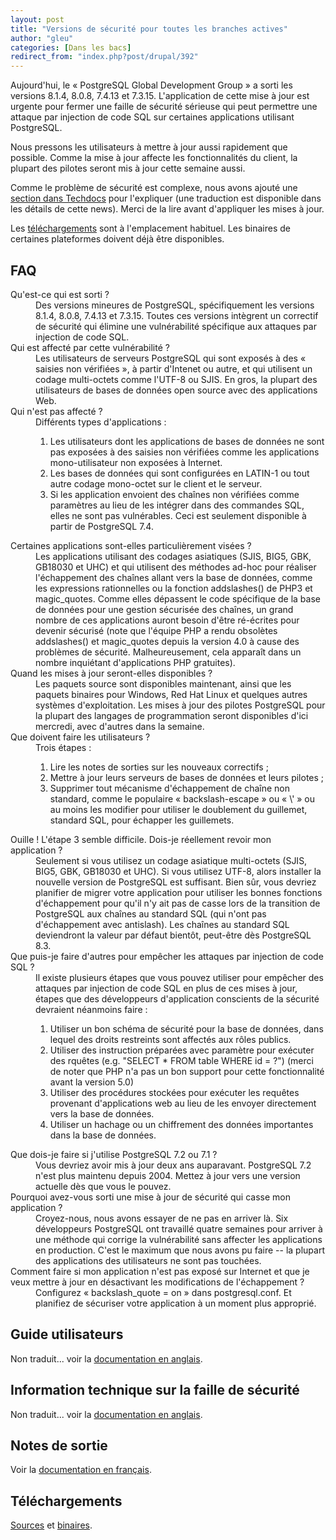```yaml
---
layout: post
title: "Versions de sécurité pour toutes les branches actives"
author: "gleu"
categories: [Dans les bacs]
redirect_from: "index.php?post/drupal/392"
---
```



<p></p>

<!--more-->


Aujourd'hui, le « PostgreSQL Global Development Group » a sorti les versions 8.1.4, 8.0.8, 7.4.13 et 7.3.15. L'application de cette mise à jour est urgente pour fermer une faille de sécurité sérieuse qui peut permettre une attaque par injection de code SQL sur certaines applications utilisant PostgreSQL.

Nous pressons les utilisateurs à mettre à jour aussi rapidement que possible. Comme la mise à jour affecte les fonctionnalités du client, la plupart des pilotes seront mis à jour cette semaine aussi.

Comme le problème de sécurité est complexe, nous avons ajouté une <a href="http://www.postgresql.org/docs/techdocs.52">section dans Techdocs</a> pour l'expliquer (une traduction est disponible dans les détails de cette news). Merci de la lire avant d'appliquer les mises à jour.

Les <a href="http://www.postgresql.org/download/">téléchargements</a> sont à l'emplacement habituel. Les binaires de certaines plateformes doivent déjà être disponibles.

<!--break-->

<h2>FAQ</h2>

<dl>

<dt>Qu'est-ce qui est sorti&nbsp;?

</dt><dd>Des versions mineures de PostgreSQL, spécifiquement les versions 8.1.4, 8.0.8, 7.4.13 et 7.3.15. Toutes ces versions intègrent un correctif de sécurité qui élimine une vulnérabilité spécifique aux attaques par injection de code SQL.

</dd><dt>Qui est affecté par cette vulnérabilité&nbsp;?

</dt><dd>Les utilisateurs de serveurs PostgreSQL qui sont exposés à des « saisies non vérifiées », à partir d'Intenet ou autre, et qui utilisent un codage multi-octets comme l'UTF-8 ou SJIS. En gros, la plupart des utilisateurs de bases de données open source avec des applications Web.

</dd><dt>Qui n'est pas affecté&nbsp;?

</dt><dd>Différents types d'applications&nbsp;:

<ol>

<li>Les utilisateurs dont les applications de bases de données ne sont pas exposées à des saisies non vérifiées comme les applications mono-utilisateur non exposées à Internet.

</li>

<li>Les bases de données qui sont configurées en LATIN-1 ou tout autre codage mono-octet sur le client et le serveur.

</li>

<li>Si les application envoient des chaînes non vérifiées comme paramètres au lieu de les intégrer dans des commandes SQL, elles ne sont pas vulnérables. Ceci est seulement disponible à partir de PostgreSQL 7.4.

</li>

</ol>

</dd><dt>Certaines applications sont-elles particulièrement visées&nbsp;?

</dt><dd>Les applications utilisant des codages asiatiques (SJIS, BIG5, GBK, GB18030 et UHC) et qui utilisent des méthodes ad-hoc pour réaliser l'échappement des chaînes allant vers la base de données, comme les expressions rationnelles ou la fonction addslashes() de PHP3 et magic_quotes. Comme elles dépassent le code spécifique de la base de données pour une gestion sécurisée des chaînes, un grand nombre de ces applications auront besoin d'être ré-écrites pour devenir sécurisé (note que l'équipe PHP a rendu obsolètes addslashes() et magic_quotes depuis la version 4.0 à cause des problèmes de sécurité. Malheureusement, cela apparaît dans un nombre inquiétant d'applications PHP gratuites).

</dd><dt>Quand les mises à jour seront-elles disponibles&nbsp;?

</dt><dd>Les paquets source sont disponibles maintenant, ainsi que les paquets binaires pour Windows, Red Hat Linux et quelques autres systèmes d'exploitation. Les mises à jour des pilotes PostgreSQL pour la plupart des langages de programmation seront disponibles d'ici mercredi, avec d'autres dans la semaine.

</dd><dt>Que doivent faire les utilisateurs&nbsp;?

</dt><dd>Trois étapes&nbsp;:

<ol>

<li>Lire les notes de sorties sur les nouveaux correctifs&nbsp;;

</li>

<li>Mettre à jour leurs serveurs de bases de données et leurs pilotes&nbsp;;

</li>

<li>Supprimer tout mécanisme d'échappement de chaîne non standard, comme le populaire « backslash-escape » ou « \' » ou au moins les modifier pour utiliser le doublement du guillemet, standard SQL, pour échapper les guillemets.

</li>

</ol>

</dd><dt>Ouille&nbsp;! L'étape 3 semble difficile. Dois-je réellement revoir mon application&nbsp;?

</dt><dd>Seulement si vous utilisez un codage asiatique multi-octets (SJIS, BIG5, GBK, GB18030 et UHC). Si vous utilisez UTF-8, alors installer la nouvelle version de PostgreSQL est suffisant. Bien sûr, vous devriez planifier de migrer votre application pour utiliser les bonnes fonctions d'échappement pour qu'il n'y ait pas de casse lors de la transition de PostgreSQL aux chaînes au standard SQL (qui n'ont pas d'échappement avec antislash). Les chaînes au standard SQL deviendront la valeur par défaut bientôt, peut-être dès PostgreSQL 8.3.

</dd><dt>Que puis-je faire d'autres pour empêcher les attaques par injection de code SQL&nbsp;?

</dt><dd>Il existe plusieurs étapes que vous pouvez utiliser pour empêcher des attaques par injection de code SQL en plus de ces mises à jour, étapes que des développeurs d'application conscients de la sécurité devraient néanmoins faire&nbsp;:

<ol>

<li>Utiliser un bon schéma de sécurité pour la base de données, dans lequel des droits restreints sont affectés aux rôles publics.

</li>

<li>Utiliser des instruction préparées avec paramètre pour exécuter des rquêtes (e.g. "SELECT * FROM table WHERE id = ?") (merci de noter que PHP n'a pas un bon support pour cette fonctionnalité avant la version 5.0)

</li>

<li>Utiliser des procédures stockées pour exécuter les requêtes provenant d'applications web au lieu de les envoyer directement vers la base de données.

</li>

<li>Utiliser un hachage ou un chiffrement des données importantes dans la base de données.

</li>

</ol>

</dd><dt>Que dois-je faire si j'utilise PostgreSQL 7.2 ou 7.1&nbsp;?

</dt><dd>Vous devriez avoir mis à jour deux ans auparavant. PostgreSQL 7.2 n'est plus maintenu depuis 2004. Mettez à jour vers une version actuelle dès que vous le pouvez.

</dd><dt>Pourquoi avez-vous sorti une mise à jour de sécurité qui casse mon application&nbsp;?

</dt><dd>Croyez-nous, nous avons essayer de ne pas en arriver là. Six développeurs PostgreSQL ont travaillé quatre semaines pour arriver à une méthode qui corrige la vulnérabilité sans affecter les applications en production. C'est le maximum que nous avons pu faire -- la plupart des applications des utilisateurs ne sont pas touchées.

</dd><dt>Comment faire si mon application n'est pas exposé sur Internet et que je veux mettre à jour en désactivant les modifications de l'échappement&nbsp;?

</dt><dd>Configurez « backslash_quote = on » dans postgresql.conf. Et planifiez de sécuriser votre application à un moment plus approprié.

</dd></dl>

<h2>Guide utilisateurs</h2>

Non traduit... voir la <a href="http://www.postgresql.org/docs/techdocs.49">documentation en anglais</a>.

<h2>Information technique sur la faille de sécurité</h2>

Non traduit... voir la <a href="http://www.postgresql.org/docs/techdocs.50">documentation en anglais</a>.

<h2>Notes de sortie</h2>

Voir la <a href="http://docs.postgresqlfr.org/pgsql-8.1.4-fr/release.html">documentation en français</a>.

<h2>Téléchargements</h2>

<a href="http://www.postgresql.org/ftp/source/v8.1.4/">Sources</a> et <a href="http://www.postgresql.org/ftp/binary/">binaires</a>.